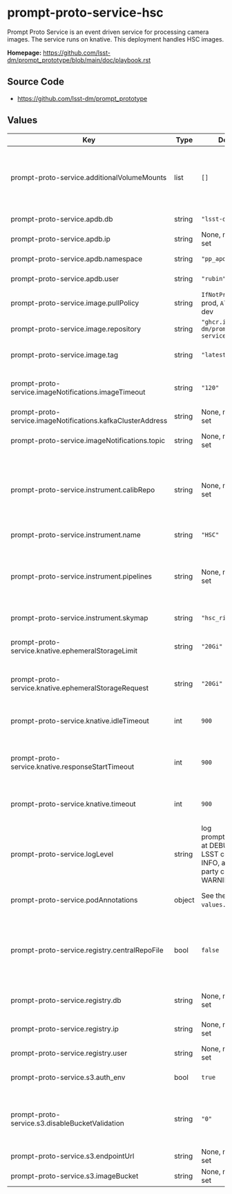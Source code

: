 # prompt-proto-service-hsc

Prompt Proto Service is an event driven service for processing camera images.  The service runs on knative. This deployment handles HSC images.

**Homepage:** <https://github.com/lsst-dm/prompt_prototype/blob/main/doc/playbook.rst>

## Source Code

* <https://github.com/lsst-dm/prompt_prototype>

## Values

| Key | Type | Default | Description |
|-----|------|---------|-------------|
| prompt-proto-service.additionalVolumeMounts | list | `[]` | Kubernetes YAML configs for extra container volume(s). Any volumes required by other config options are automatically handled by the Helm chart. |
| prompt-proto-service.apdb.db | string | `"lsst-devl"` | PostgreSQL database name for the APDB |
| prompt-proto-service.apdb.ip | string | None, must be set | IP address or hostname and port of the APDB |
| prompt-proto-service.apdb.namespace | string | `"pp_apdb"` | Database namespace for the APDB |
| prompt-proto-service.apdb.user | string | `"rubin"` | Database user for the APDB |
| prompt-proto-service.image.pullPolicy | string | `IfNotPresent` in prod, `Always` in dev | Pull policy for the PP image |
| prompt-proto-service.image.repository | string | `"ghcr.io/lsst-dm/prompt-proto-service"` | Image to use in the PP deployment |
| prompt-proto-service.image.tag | string | `"latest"` | Overrides the image tag whose default is the chart appVersion. |
| prompt-proto-service.imageNotifications.imageTimeout | string | `"120"` | Timeout to wait after expected script completion for raw image arrival (seconds). |
| prompt-proto-service.imageNotifications.kafkaClusterAddress | string | None, must be set | Hostname and port of the Kafka provider |
| prompt-proto-service.imageNotifications.topic | string | None, must be set | Topic where raw image arrival notifications appear |
| prompt-proto-service.instrument.calibRepo | string | None, must be set | URI to the shared repo used for calibrations, templates, and pipeline outputs. If `registry.centralRepoFile` is set, this URI points to a local redirect instead of the central repo itself. |
| prompt-proto-service.instrument.name | string | `"HSC"` | The "short" name of the instrument |
| prompt-proto-service.instrument.pipelines | string | None, must be set | Machine-readable string describing which pipeline(s) should be run for which visits. Notation is complex and still in flux; see [the source code](https://github.com/lsst-dm/prompt_prototype/blob/main/python/activator/config.py) for examples. |
| prompt-proto-service.instrument.skymap | string | `"hsc_rings_v1"` | Skymap to use with the instrument |
| prompt-proto-service.knative.ephemeralStorageLimit | string | `"20Gi"` | The maximum storage space allowed for each container (mostly local Butler). |
| prompt-proto-service.knative.ephemeralStorageRequest | string | `"20Gi"` | The storage space reserved for each container (mostly local Butler). |
| prompt-proto-service.knative.idleTimeout | int | `900` | Maximum time that a container can send nothing to the fanout service (seconds). |
| prompt-proto-service.knative.responseStartTimeout | int | `900` | Maximum time that a container can send nothing to the fanout service after initial submission (seconds). |
| prompt-proto-service.knative.timeout | int | `900` | Maximum time that a container can respond to a next_visit request (seconds). |
| prompt-proto-service.logLevel | string | log prompt_prototype at DEBUG, other LSST code at INFO, and third-party code at WARNING. | Requested logging levels in the format of [Middleware's \-\-log-level argument](https://pipelines.lsst.io/v/daily/modules/lsst.daf.butler/scripts/butler.html#cmdoption-butler-log-level). |
| prompt-proto-service.podAnnotations | object | See the `values.yaml` file. | Annotations for the prompt-proto-service pod |
| prompt-proto-service.registry.centralRepoFile | bool | `false` | If set, this application's Vault secret must contain a `central_repo_file` key containing a remote Butler configuration, and `instrument.calibRepo` is the local path where this file is mounted. |
| prompt-proto-service.registry.db | string | None, must be set | PostgreSQL database name for the Butler registry database |
| prompt-proto-service.registry.ip | string | None, must be set | IP address or hostname and port of the Butler registry database |
| prompt-proto-service.registry.user | string | None, must be set | Database user for the Butler registry database |
| prompt-proto-service.s3.auth_env | bool | `true` | If set, get S3 credentials from this application's Vault secret. |
| prompt-proto-service.s3.disableBucketValidation | string | `"0"` | Set this to disable validation of S3 bucket names, allowing Ceph multi-tenant colon-separated names to be used. |
| prompt-proto-service.s3.endpointUrl | string | None, must be set | S3 endpoint containing `imageBucket` |
| prompt-proto-service.s3.imageBucket | string | None, must be set | Bucket containing the incoming raw images |
